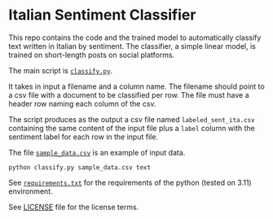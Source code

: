 # Italian Sentiment Classifier

This repo contains the code and the trained model to automatically classify text written in Italian by sentiment.
The classifier, a simple linear model, is trained on short-length posts on social platforms.

The main script is [``classify.py``](classify.py).

It takes in input a filename and a column name. The filename should point to a csv file with a document to be classified per row. The file must have a header row naming each column of the csv.

The script produces as the output a csv file named ``labeled_sent_ita.csv`` containing the same content of the input file plus a ``label`` column with the sentiment label for each row in the input file.

The file [``sample_data.csv``](sample_data.csv) is an example of input data.

```commandline
python classify.py sample_data.csv text
```

See [``requirements.txt``](requirements.txt) for the requirements of the python (tested on 3.11) environment.

See [LICENSE](LICENSE) file for the license terms.
